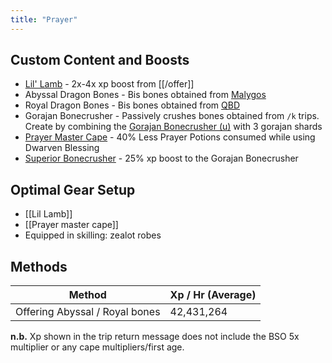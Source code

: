 ```yaml
---
title: "Prayer"
---
```


## Custom Content and Boosts

- [Lil' Lamb](../custom-items/pets.md#miscellaneous-pets) - 2x-4x xp boost from [[/offer]]
- Abyssal Dragon Bones - Bis bones obtained from [Malygos](../bso-custom-killables/demi-bosses/malygos.md)
- Royal Dragon Bones - Bis bones obtained from [QBD](../bso-custom-killables/demi-bosses/queen-black-dragon.md)
- Gorajan Bonecrusher - Passively crushes bones obtained from `/k` trips. Create by combining the [Gorajan Bonecrusher (u)](dungeoneering-training/#starting-out) with 3 gorajan shards
- [Prayer Master Cape](../custom-items/equippables/#master-capes) - 40% Less Prayer Potions consumed while using Dwarven Blessing
- [Superior Bonecrusher](invention/#inventions) - 25% xp boost to the Gorajan Bonecrusher

## Optimal Gear Setup

- [[Lil Lamb]]
- [[Prayer master cape]]
- Equipped in skilling: zealot robes

## Methods

| Method                         | Xp / Hr (Average) |
| ------------------------------ | ----------------- |
| Offering Abyssal / Royal bones | 42,431,264        |

**n.b.** Xp shown in the trip return message does not include the BSO 5x multiplier or any cape multipliers/first age.
